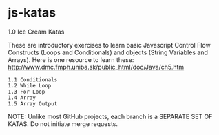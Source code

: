 # js-katas 
1.0 Ice Cream Katas

These are introductory exercises to learn basic Javascript Control Flow Constructs (Loops and Conditionals) and objects 
(String Variables and Arrays).  Here is one resource to learn these: http://www.dmc.fmph.uniba.sk/public_html/doc/Java/ch5.htm

	1.1 Conditionals
	1.2 While Loop
	1.3 For Loop
	1.4 Array
	1.5 Array Output

NOTE: Unlike most GitHub projects, each branch is a SEPARATE SET OF KATAS.  Do not initiate merge requests. 
